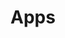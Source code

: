 ---
title: Apps
description: This Page Contains Apps Made by Comp Labs.
hide_table_of_contents: true
---